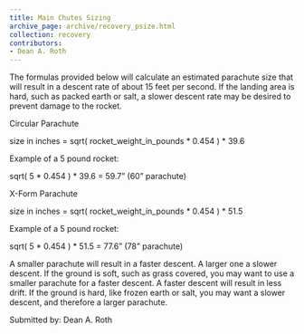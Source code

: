 ```yaml
---
title: Main Chutes Sizing
archive_page: archive/recovery_psize.html
collection: recovery
contributors:
- Dean A. Roth
---
```

The formulas provided below will calculate an estimated parachute size that will result in a descent rate of about 15 feet per second. If the landing area is hard, such as packed earth or salt, a slower descent rate may be desired to prevent damage to the rocket.

Circular Parachute

size in inches = sqrt( rocket\_weight\_in\_pounds \* 0.454 ) \* 39.6

Example of a 5 pound rocket:

sqrt( 5 \* 0.454 ) \* 39.6 = 59.7” (60” parachute)

X-Form Parachute

size in inches = sqrt( rocket\_weight\_in\_pounds \* 0.454 ) \* 51.5

Example of a 5 pound rocket:

sqrt( 5 \* 0.454 ) \* 51.5 = 77.6” (78” parachute)

A smaller parachute will result in a faster descent. A larger one a slower descent. If the ground is soft, such as grass covered, you may want to use a smaller parachute for a faster descent. A faster descent will result in less drift. If the ground is hard, like frozen earth or salt, you may want a slower descent, and therefore a larger parachute.

Submitted by: Dean A. Roth
